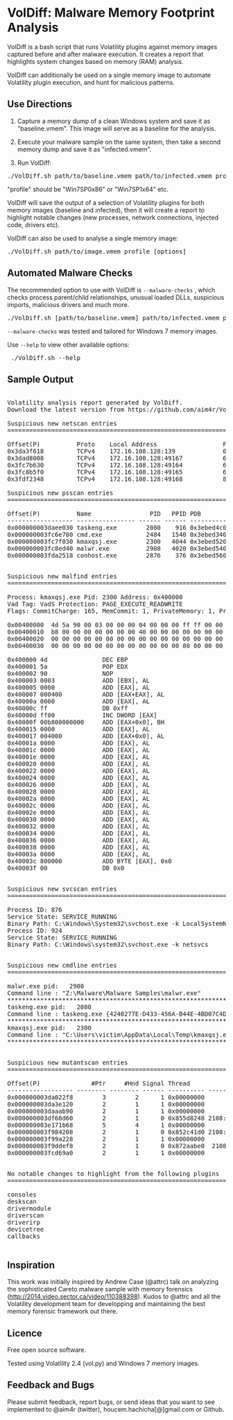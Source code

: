 
VolDiff: Malware Memory Footprint Analysis
==========================================

VolDiff is a bash script that runs Volatility plugins against memory images captured before and after malware execution. It creates a report that highlights system changes based on memory (RAM) analysis.

VolDiff can additionally be used on a single memory image to automate Volatility plugin execution, and hunt for malicious patterns.

Use Directions
----------------

1. Capture a memory dump of a clean Windows system and save it as "baseline.vmem". This image will serve as a baseline for the analysis.

2. Execute your malware sample on the same system, then take a second memory dump and save it as "infected.vmem".

3. Run VolDiff:
<pre>
./VolDiff.sh path/to/baseline.vmem path/to/infected.vmem profile [options]
</pre>
"profile" should be "Win7SP0x86" or "Win7SP1x64" etc.

VolDiff will save the output of a selection of Volatility plugins for both memory images (baseline and infected), then it will create a report to highlight notable changes (new processes, network connections, injected code, drivers etc).

VolDiff can also be used to analyse a single memory image:
<pre>
./VolDiff.sh path/to/image.vmem profile [options] 
</pre>

Automated Malware Checks
-------------------------
The recommended option to use with VolDiff is `--malware-checks` , which checks process parent/child relationships, unusual loaded DLLs, suspicious imports, malicious drivers and much more.

<pre>
./VolDiff.sh [path/to/baseline.vmem] path/to/infected.vmem profile --malware-checks
</pre>

`--malware-checks` was tested and tailored for Windows 7 memory images.

Use `--help` to view other available options: 
<pre> ./VolDiff.sh --help </pre>

Sample Output
---------------
<pre>

Volatility analysis report generated by VolDiff.
Download the latest version from https://github.com/aim4r/VolDiff/.

Suspicious new netscan entries
=========================================================================

Offset(P)          Proto    Local Address                  Foreign Address      State            Pid      Owner          Created
0x3da3f618         TCPv4    172.16.108.128:139             0.0.0.0:0            LISTENING        4        System         
0x3dad8008         TCPv4    172.16.108.128:49167           62.24.131.168:80     CLOSED           924      svchost.exe    
0x3fc7b630         TCPv4    172.16.108.128:49164           65.55.50.157:443     CLOSED           924      svchost.exe    
0x3fc8b5f0         TCPv4    172.16.108.128:49165           62.24.131.168:80     CLOSED           924      svchost.exe    
0x3fdf2348         TCPv4    172.16.108.128:49168           87.236.215.151:80    CLOSED           2108     explorer.exe   

Suspicious new psscan entries
=========================================================================

Offset(P)          Name                PID   PPID PDB        Time created                   Time exited                   
------------------ ---------------- ------ ------ ---------- ------------------------------ ------------------------------
0x000000003daee030 taskeng.exe        2080    916 0x3ebed4c0 2015-05-02 19:32:56 UTC+0000                                 
0x000000003fc6e780 cmd.exe            2484   1540 0x3ebed340 2015-05-02 19:33:48 UTC+0000   2015-05-02 19:33:48 UTC+0000  
0x000000003fc7f030 kmaxqsj.exe        2300   4044 0x3ebed520 2015-05-02 19:33:07 UTC+0000                                 
0x000000003fc8ed40 malwr.exe          2908   4020 0x3ebed540 2015-05-02 19:32:45 UTC+0000                                 
0x000000003fda2518 conhost.exe        2876    376 0x3ebed560 2015-05-02 19:33:48 UTC+0000   2015-05-02 19:33:48 UTC+0000  


Suspicious new malfind entries
=========================================================================

Process: kmaxqsj.exe Pid: 2300 Address: 0x400000
Vad Tag: VadS Protection: PAGE_EXECUTE_READWRITE
Flags: CommitCharge: 165, MemCommit: 1, PrivateMemory: 1, Protection: 6

0x00400000  4d 5a 90 00 03 00 00 00 04 00 00 00 ff ff 00 00   MZ..............
0x00400010  b8 00 00 00 00 00 00 00 40 00 00 00 00 00 00 00   ........@.......
0x00400020  00 00 00 00 00 00 00 00 00 00 00 00 00 00 00 00   ................
0x00400030  00 00 00 00 00 00 00 00 00 00 00 00 80 00 00 00   ................

0x400000 4d               DEC EBP
0x400001 5a               POP EDX
0x400002 90               NOP
0x400003 0003             ADD [EBX], AL
0x400005 0000             ADD [EAX], AL
0x400007 000400           ADD [EAX+EAX], AL
0x40000a 0000             ADD [EAX], AL
0x40000c ff               DB 0xff
0x40000d ff00             INC DWORD [EAX]
0x40000f 00b800000000     ADD [EAX+0x0], BH
0x400015 0000             ADD [EAX], AL
0x400017 004000           ADD [EAX+0x0], AL
0x40001a 0000             ADD [EAX], AL
0x40001c 0000             ADD [EAX], AL
0x40001e 0000             ADD [EAX], AL
0x400020 0000             ADD [EAX], AL
0x400022 0000             ADD [EAX], AL
0x400024 0000             ADD [EAX], AL
0x400026 0000             ADD [EAX], AL
0x400028 0000             ADD [EAX], AL
0x40002a 0000             ADD [EAX], AL
0x40002c 0000             ADD [EAX], AL
0x40002e 0000             ADD [EAX], AL
0x400030 0000             ADD [EAX], AL
0x400032 0000             ADD [EAX], AL
0x400034 0000             ADD [EAX], AL
0x400036 0000             ADD [EAX], AL
0x400038 0000             ADD [EAX], AL
0x40003a 0000             ADD [EAX], AL
0x40003c 800000           ADD BYTE [EAX], 0x0
0x40003f 00               DB 0x0


Suspicious new svcscan entries
=========================================================================

Process ID: 876
Service State: SERVICE_RUNNING
Binary Path: C:\Windows\System32\svchost.exe -k LocalSystemNetworkRestricted
Process ID: 924
Service State: SERVICE_RUNNING
Binary Path: C:\Windows\system32\svchost.exe -k netsvcs


Suspicious new cmdline entries
=========================================================================

malwr.exe pid:   2908
Command line : "Z:\Malware\Malware Samples\malwr.exe"
************************************************************************
taskeng.exe pid:   2080
Command line : taskeng.exe {4240277E-D433-456A-B44E-4BD07C4DB325}
************************************************************************
kmaxqsj.exe pid:   2300
Command line : "C:\Users\victim\AppData\Local\Temp\kmaxqsj.exe"
************************************************************************


Suspicious new mutantscan entries
=========================================================================

Offset(P)              #Ptr     #Hnd Signal Thread           CID Name
------------------ -------- -------- ------ ---------- --------- ----
0x000000003da022f8        3        2      1 0x00000000           HGFSMUTEX
0x000000003da3e120        2        1      1 0x00000000           5827a689a8a470200835d840817112f0
0x000000003daaab90        2        1      1 0x00000000           WininetProxyRegistryMutex
0x000000003df68d60        2        1      0 0x855d8248 2108:1140 41df362a3f3d701bb5b5749a3e43f484
0x000000003e171b68        5        4      1 0x00000000           d3b1bbc7-c020-4056-9ded-7c6f40b5a2fc
0x000000003f984208        2        1      0 0x852c41d0 2108:3712 ad1751de900a1713cecd716adfda611f
0x000000003f99a228        2        1      1 0x00000000           WininetStartupMutex
0x000000003f9ddef8        2        1      0 0x872aabe0  2108:668 cb16681dee85a67993f0759da19566be
0x000000003fcd69a0        2        1      1 0x00000000           WininetConnectionMutex


No notable changes to highlight from the following plugins
===========================================================================

consoles
deskscan
drivermodule
driverscan
driverirp
devicetree
callbacks

</pre>

Inspiration
------------
This work was initially inspired by Andrew Case (@attrc) talk on analyzing the sophisticated Careto malware sample with memory forensics (http://2014.video.sector.ca/video/110388398). Kudos to @attrc and all the Volatility development team for developping and maintaining the best memory forensic framework out there.

Licence
--------
Free open source software. 

Tested using Volatility 2.4 (vol.py) and Windows 7 memory images.

Feedback and Bugs
-------------------
Please submit feedback, report bugs, or send ideas that you want to see implemented to @aim4r (twitter), houcem.hachicha[@]gmail.com or Github.
